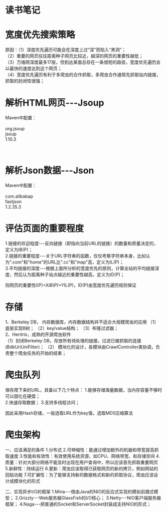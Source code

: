 #  读书笔记

# 宽度优先搜索策略
原因：（1）深度优先遍历可能会在深度上过“深”而陷入“黑洞”；    
      （2）重要的网页往往距离种子网页比较近，越深的网页的重要性越低；   
      （3）万维网深度最多17层，但到达某面总存在一条很短的路径，宽度优先遍历会以最快的速度达到这个网页；  
      （4）宽度优先遍历有利于多爬虫的合作抓取，多爬虫合作通常先抓取站内链接，抓取的封闭性很强；
      
      
# 解析HTML网页---Jsoup
Maven中配置：   
      <dependency>   
         <groupId>org.jsoup</gorup>   
         <artifactId>jsoup</artifactId>   
         <version>1.10.3</version>   
      </dependency>   
      
      
# 解析Json数据---Json
Maven中配置：   
      <dependency>   
         <groupId>com.alibabap</gorup>   
         <artifactId>fastjson</artifactId>   
         <version>1.2.35.3</version>   
      </dependency>   


# 评估页面的重要程度
1.链接的欢迎程度---反向链接（即指向当前URL的链接）的数量和质量决定的，定义为IB(P)；   
2.链接的重要程度---关于URL字符串的函数，仅仅考察字符串本身，比如认为".com"和"home"的URL比".cc"和"map"高，定义为IL(P)；   
3.平均链接的深度---根据上面所分析的宽度优先的原则，计算全站的平均链接深度，然后认为距离种子站点越近的重要性越高，定义为ID(P)；   

则网页的重要性I(P)=X*IB(P)+Y*IL(P)，ID(P)由宽度优先遍历规则保证   


# 存储
1、Berkeley DB， 内存数据库，内存数据结构并不适合大规模爬虫的应用
   （1）底层实现B树；
   （2）key/value结构；
   （3）布隆过滤器；    
2、Heritrix，成熟的开源爬虫软件    
   （1）封闭Berkeley DB，存放所有待处理的链接，过滤已被抓取的连接(BdbUriUniFilter)； 
   （2） 模块化的设计，各模块由CrawlController类协调，负责整个爬虫任务的开始的结束；


# 爬虫队列
保存爬下来的URL，具备以下几个特点：
1.能够存储海量数据，当内存容量不够时可以固化在硬盘；   
2.快速存取数据；
3.支持多线程访问；

因此采用Hash存储，一般选取URL作为key值，选取MD5压缩算法


# 爬虫架构
一、应该满足的条件
1.分布式
2.可伸缩性：能通过增加额外的机器和带宽提高抓取速度
3.性能和有效性：有效使用系统资源，如CPU、网络带宽、和存储空间
4.质量：针对大部分网络不能及时出现在用户查询中，所以应该首先抓取重要网页
5.新鲜性：持续运行
6.更新：爬虫应该取得已获取网页的新的拷贝，例如网站的回贴功能
7.可扩展性：为了能够支持新的数据格式和新的抓取协议，爬虫应该设计成模块化的形式

二、实现异步I/O的框架
1.Mina---借由Java的NIO的反应式实现的模拟前摄式模型；
2.Grizzly---Web服务器GlassFish的I/O核心；
3.Netty---NIO客户端服务器框架；
4.Naga---把普通的Socket和ServerSocket封装成支持NIO的形式；




